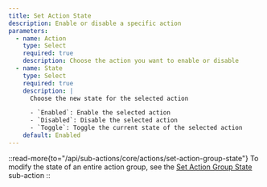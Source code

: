 ```yaml
---
title: Set Action State
description: Enable or disable a specific action
parameters:
  - name: Action
    type: Select
    required: true
    description: Choose the action you want to enable or disable
  - name: State
    type: Select
    required: true
    description: |
      Choose the new state for the selected action

      - `Enabled`: Enable the selected action
      - `Disabled`: Disable the selected action
      - `Toggle`: Toggle the current state of the selected action
    default: Enabled
---
```


::read-more{to="/api/sub-actions/core/actions/set-action-group-state"}
To modify the state of an entire action group, see the [Set Action Group State](/api/sub-actions/core/actions/set-action-group-state) sub-action
::